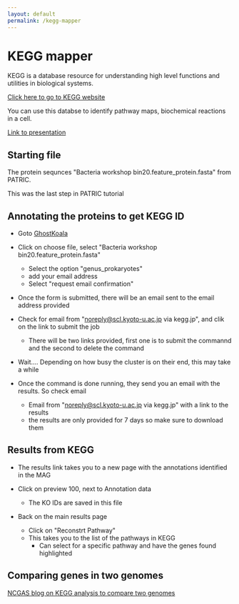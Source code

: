 ```yaml
---
layout: default
permalink: /kegg-mapper
---
```


# KEGG mapper 

KEGG is a database resource for understanding high level functions and 
utilities in biological systems. 

[Click here to go to KEGG website](https://www.genome.jp/kegg/)

You can use this databse to identify pathway maps, biochemical reactions 
in a cell. 

[Link to presentation](https://flinders-my.sharepoint.com/:p:/g/personal/nala0006_flinders_edu_au/EbDoskQcWCpDmt-ess_8oFcB8vow0f6ZAfQ1ymRAbfuKaQ?e=fBboVZ)

## Starting file

The protein sequnces "Bacteria workshop 
bin20.feature_protein.fasta" from PATRIC. 

This was the last step in PATRIC tutorial

## Annotating the proteins to get KEGG ID
- Goto [GhostKoala](https://www.kegg.jp/ghostkoala/)
- Click on choose file, select "Bacteria workshop 
bin20.feature_protein.fasta" 
	- Select the option "genus_prokaryotes"
	- add your email address 
	- Select "request email confirmation"
- Once the form is submitted, there will be an email sent to the email 
address provided
- Check for email from "noreply@scl.kyoto-u.ac.jp via kegg.jp", and clik 
on the link to submit the job
	- There will be two links provided, first one is to submit the 
commannd and the second to delete the command 

- Wait.... Depending on how busy the cluster is on their end, this may 
take a while

- Once the command is done running, they send you an email with the 
results. So check email 
	- Email from "noreply@scl.kyoto-u.ac.jp via kegg.jp" with a link 
to the results 
	- the results are only provided for 7 days so make sure to 
download them 

 
## Results from KEGG
- The results link takes you to a new page with the annotations identified in the MAG
- Click on preview 100, next to Annotation data
	- The KO IDs are saved in this file

- Back on the main results page
	- Click on "Reconstrt Pathway" 
	- This takes you to the list of the pathways in KEGG
		- Can select for a specific pathway and have the genes found highlighted

## Comparing genes in two genomes
[NCGAS blog on KEGG analysis to compare 
two genomes](https://blogs.iu.edu/ncgas/2019/02/21/visualizing-kegg-pathways/)
